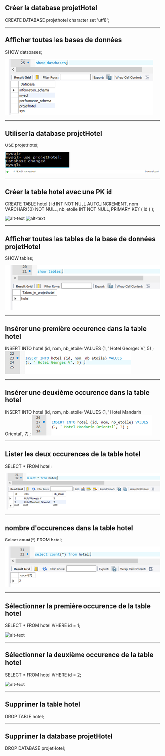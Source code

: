 ## Créer la database projetHotel
CREATE DATABASE projethotel character set 'utf8';

-------------------------

## Afficher toutes les bases de données
SHOW databases;

![alt-text](https://github.com/Dolois/sql_requetes/blob/master/afficher%20toutes%20les%20databases.png)

-------------------------

## Utiliser la database projetHotel
USE projetHotel;

![alt-text](https://github.com/Dolois/sql_requetes/blob/master/utiliser%20la%20database%20projetHotel.png)
![alt-text](https://github.com/Dolois/sql_requetes/blob/master/utiliser%20la%20database%20projetHotel%20validation.png)

-------------------------

## Créer la table hotel avec une PK id
CREATE TABLE hotel (
	id INT NOT NULL AUTO_INCREMENT,
	nom VARCHAR(50) NOT NULL,
	nb_etoile INT NOT NULL,
	PRIMARY KEY ( id )
);

![alt-text](https://github.com/Dolois/sql_requetes/blob/master/créer%20la%20table%20hotel%20de%20la%20database%20projetHotel.png)
![alt-text](https://github.com/Dolois/sql_requetes/blob/master/créer%20la%20table%20hotel%20de%20la%20database%20projetHotel%20validation.png)

-------------------------

## Afficher toutes las tables de la base de données projetHotel
SHOW tables;

![alt-text](https://github.com/Dolois/sql_requetes/blob/master/afficher%20les%20tables%20de%20la%20database%20projetHotel.png)

-------------------------

## Insérer une première occurence dans la table hotel
INSERT INTO hotel (id, nom, nb_etoile) VALUES
(1, ' Hotel Georges V', 5) ;
![alt-text](https://github.com/Dolois/sql_requetes/blob/master/insérer%20une%20première%20occurence%20dans%20la%20table%20hotel.png)

-------------------------

## Insérer une deuxième occurence dans la table hotel
INSERT INTO hotel (id, nom, nb_etoile) VALUES
(1, ' Hotel Mandarin Oriental', 7) ;
![alt-text](https://github.com/Dolois/sql_requetes/blob/master/insérer%20une%20deuxième%20occurence%20dans%20la%20table%20hotel.png)

-------------------------

## Lister les deux occurences de la table hotel
SELECT * FROM hotel;

![alt-text](https://github.com/Dolois/sql_requetes/blob/master/lister%20les%20deux%20occurences%20de%20la%20table%20hotel.png)

-------------------------

## nombre d'occurences dans la table hotel
Select count(*) FROM hotel;

![alt-text](https://github.com/Dolois/sql_requetes/blob/master/nombre%20d'occurences%20dans%20la%20table%20hotel.png)

-------------------------

## Sélectionner la première occurence de la table hotel
SELECT * FROM hotel WHERE id = 1;

![alt-text](https://github.com/Dolois/sql_requetes/blob/master/selectionner%20la%20première%20occurence%20de%20la%20table%20hotel.bmp)

-------------------------

## Sélectionner la deuxième occurence de la table hotel
SELECT * FROM hotel WHERE id = 2;

![alt-text](https://github.com/Dolois/sql_requetes/blob/master/selectionner%20la%20deuxième%20occurence%20de%20la%20table%20hotel.png)

-------------------------

## Supprimer la table hotel
DROP TABLE hotel;

-------------------------

## Supprimer la database projetHotel
DROP DATABASE projetHotel;
